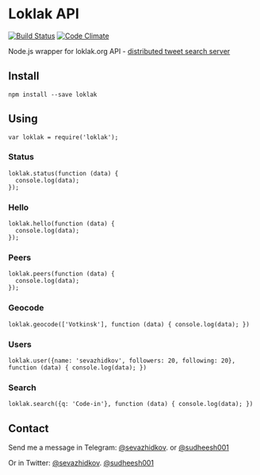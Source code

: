 # Loklak API
[![Build Status](https://travis-ci.org/sudheesh001/loklak-node.svg?branch=master)](https://travis-ci.org/sudheesh001/loklak-node)
[![Code Climate](https://codeclimate.com/github/sudheesh001/loklak-node/badges/gpa.svg)](https://codeclimate.com/github/sudheesh001/loklak-node)

Node.js wrapper for loklak.org API - [distributed tweet search server](https://github.com/loklak/loklak_server)
## Install
```
npm install --save loklak
```
## Using
```
var loklak = require('loklak');
```
### Status
```
loklak.status(function (data) {
  console.log(data);
});
```
### Hello
```
loklak.hello(function (data) {
  console.log(data);
});
```
### Peers
```
loklak.peers(function (data) {
  console.log(data);
});
```
### Geocode
```
loklak.geocode(['Votkinsk'], function (data) { console.log(data); })
```
### Users
```
loklak.user({name: 'sevazhidkov', followers: 20, following: 20}, function (data) { console.log(data); })
```
### Search
```
loklak.search({q: 'Code-in'}, function (data) { console.log(data); })
```

## Contact
Send me a message in Telegram: [@sevazhidkov](https://telegram.me/sevazhidkov). or [@sudheesh001](https://telegram.me/sudheesh001)

Or in Twitter: [@sevazhidkov](https://twitter.com/sevazhidkov). [@sudheesh001](https://twitter.com/sudheesh001)
